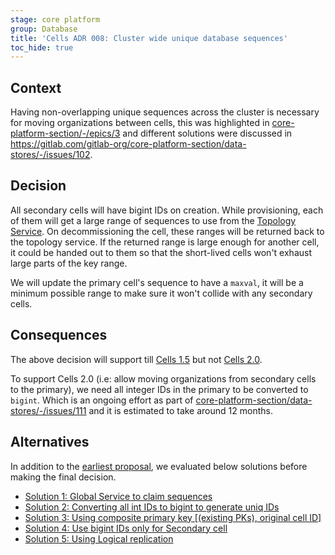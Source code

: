 ```yaml
---
stage: core platform
group: Database
title: 'Cells ADR 008: Cluster wide unique database sequences'
toc_hide: true
---
```


## Context

Having non-overlapping unique sequences across the cluster is necessary for moving organizations between cells,
this was highlighted in [core-platform-section/-/epics/3](https://gitlab.com/groups/gitlab-org/core-platform-section/-/epics/3)
and different solutions were discussed in <https://gitlab.com/gitlab-org/core-platform-section/data-stores/-/issues/102>.

## Decision

All secondary cells will have bigint IDs on creation. While provisioning, each of them will get a
large range of sequences to use from the [Topology Service](../topology_service.md).
On decommissioning the cell, these ranges will be
returned back to the topology service. If the returned range is large enough for another cell, it could be handed out to
them so that the short-lived cells won't exhaust large parts of the key range.

We will update the primary cell's sequence to have a `maxval`, it will be a minimum possible range to make sure it
won't collide with any secondary cells.

## Consequences

The above decision will support till [Cells 1.5](../iterations/cells-1.5.md) but not [Cells 2.0](../iterations/cells-2.0.md).

To support Cells 2.0 (i.e: allow moving organizations from
secondary cells to the primary), we need all integer IDs in the primary to be converted to `bigint`. Which is an
ongoing effort as part of [core-platform-section/data-stores/-/issues/111](https://gitlab.com/gitlab-org/core-platform-section/data-stores/-/issues/111)
and it is estimated to take around 12 months.

## Alternatives

In addition to the [earliest proposal](../rejected/impacted_features/database_sequences.md), we evaluated
below solutions before making the final decision.

- [Solution 1: Global Service to claim sequences](https://gitlab.com/gitlab-org/core-platform-section/data-stores/-/issues/102#note_1853252715)
- [Solution 2: Converting all int IDs to bigint to generate uniq IDs](https://gitlab.com/gitlab-org/core-platform-section/data-stores/-/issues/102#note_1853260434)
- [Solution 3: Using composite primary key [(existing PKs), original cell ID]](https://gitlab.com/gitlab-org/core-platform-section/data-stores/-/issues/102#note_1853265147)
- [Solution 4: Use bigint IDs only for Secondary cell](https://gitlab.com/gitlab-org/core-platform-section/data-stores/-/issues/102#note_1853328985)
- [Solution 5: Using Logical replication](https://gitlab.com/gitlab-org/core-platform-section/data-stores/-/issues/102#note_1857486154)
